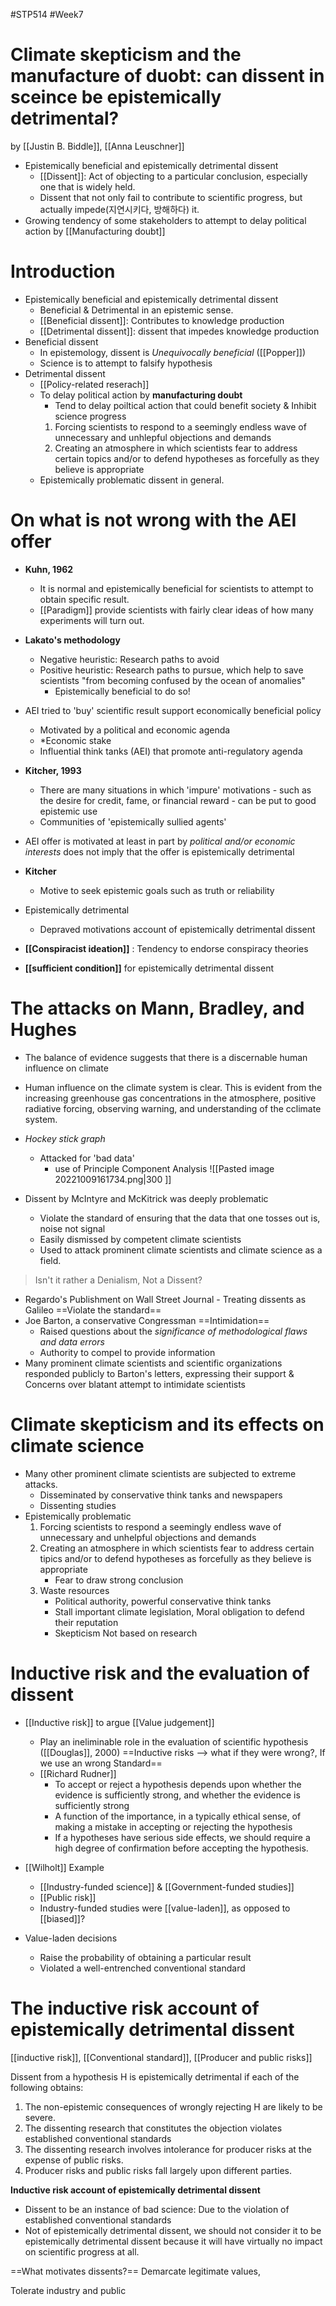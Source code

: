 #STP514 #Week7 
# Climate skepticism and the manufacture of duobt: can dissent in sceince be epistemically detrimental?
by [[Justin B. Biddle]], [[Anna Leuschner]]

* Epistemically beneficial and epistemically detrimental dissent
	* [[Dissent]]: Act of objecting to a particular conclusion, especially one that is widely held.
	* Dissent that not only fail to contribute to scientific progress, but actually impede(지연시키다, 방해하다) it.
*  Growing tendency of some stakeholders to attempt to delay political action by [[Manufacturing doubt]]

# Introduction
* Epistemically beneficial and epistemically detrimental dissent 
	* Beneficial & Detrimental in an epistemic sense.
	* [[Beneficial dissent]]: Contributes to knowledge production
	* [[Detrimental dissent]]: dissent that impedes knowledge production 
* Beneficial dissent
	* In epistemology, dissent is *Unequivocally beneficial* ([[Popper]])
	* Science is to attempt to falsify hypothesis
* Detrimental dissent
	* [[Policy-related reserach]] 
	* To delay political action by **manufacturing doubt**
		* Tend to delay poiltical action that could benefit society & Inhibit science progress
		1) Forcing scientists to respond to a seemingly endless wave of unnecessary and unhlepful objections and demands
		2) Creating an atmosphere in which scientists fear to address certain topics and/or to defend hypotheses as forcefully as they believe is appropriate
	* Epistemically problematic dissent in general.

# On what is not wrong with the AEI offer
* **Kuhn, 1962**
	* It is normal and epistemically beneficial for scientists to attempt to obtain specific result. 
	* [[Paradigm]] provide scientists with fairly clear ideas of how many experiments will turn out.
* **Lakato's methodology**
	* Negative heuristic: Research paths to avoid
	* Positive heuristic: Research paths to pursue, which help to save scientists "from becoming confused by the ocean of anomalies"
		* Epistemically beneficial to do so!
* AEI tried to 'buy' scientific result support economically beneficial policy 
	* Motivated by a political and economic agenda
	* *Economic stake 
	* Influential think tanks (AEI) that promote anti-regulatory agenda
* **Kitcher, 1993**
	* There are many situations in which 'impure' motivations - such as the desire for credit, fame, or financial reward - can be put to good epistemic use
	* Communities of 'epistemically sullied agents'
* AEI offer is motivated at least in part by *political and/or economic interests* does not imply that the offer is epistemically detrimental

* **Kitcher**
	* Motive to seek epistemic goals such as truth or reliability 

* Epistemically detrimental
	* Depraved motivations account of epistemically detrimental dissent 
* **[[Conspiracist ideation]]** : Tendency to endorse conspiracy theories
* **[[sufficient condition]]** for epistemically detrimental dissent 

# The attacks on Mann, Bradley, and Hughes
* The balance of evidence suggests that there is a discernable human influence on climate
* Human influence on the climate system is clear. This is evident from the increasing greenhouse gas concentrations in the atmosphere, positive radiative forcing, observing warning, and understanding of the cclimate system.
* *Hockey stick graph* 
	* Attacked for 'bad data'
		* use of Principle Component Analysis 
![[Pasted image 20221009161734.png|300 ]]

* Dissent by McIntyre and McKitrick was deeply problematic
	* Violate the standard of ensuring that the data that one tosses out is, noise not signal
	* Easily dismissed by competent climate scientists
	* Used to attack prominent climate scientists and climate science as a field. 

> Isn't it rather a Denialism, Not a Dissent?

* Regardo's Publishment on Wall Street Journal - Treating dissents as Galileo ==Violate the standard==
* Joe Barton, a conservative Congressman ==Intimidation==
	* Raised questions about the *significance of methodological flaws and data errors*
	* Authority to compel to provide information 
* Many prominent climate scientists and scientific organizations responded publicly to Barton's letters, expressing their support & Concerns over blatant attempt to intimidate scientists

# Climate skepticism and its effects on climate science
* Many other prominent climate scientists are subjected to extreme attacks. 
	* Disseminated by conservative think tanks and newspapers
	* Dissenting studies 
* Epistemically problematic
	1) Forcing scientists to respond a seemingly endless wave of unnecessary and unhelpful objections and demands
	2) Creating an atmosphere in which scientists fear to address certain tipics and/or to defend hypotheses as forcefully as they believe is appropriate
		* Fear to draw strong conclusion 
	3) Waste resources
		* Political authority, powerful conservative think tanks
		* Stall important climate legislation, Moral obligation to defend their reputation 
		* Skepticism Not based on research

# Inductive risk and the evaluation of dissent
* [[Inductive risk]] to argue [[Value judgement]]
	* Play an ineliminable role in the evaluation of scientific hypothesis ([[Douglas]], 2000) ==Inductive risks --> what if they were wrong?, If we use an wrong Standard==
	* [[Richard Rudner]] 
		* To accept or reject a hypothesis depends upon whether the evidence is sufficiently strong, and whether the evidence is sufficiently strong
		* A function of the importance, in a typically ethical sense, of making a mistake in accepting or rejecting the hypothesis
		* If a hypotheses have serious side effects, we should require a high degree of confirmation before accepting the hypothesis. 
* [[Wilholt]] Example
	* [[Industry-funded science]] & [[Government-funded studies]]
	* [[Public risk]]
	* Industry-funded studies were [[value-laden]], as opposed to [[biased]]?

* Value-laden decisions
	* Raise the probability of obtaining a particular result
	* Violated a well-entrenched conventional standard

# The inductive risk account of epistemically detrimental dissent
[[inductive risk]], [[Conventional standard]], [[Producer and public risks]]

Dissent from a hypothesis H is epistemically detrimental if each of the following obtains:
1. The non-epistemic consequences of wrongly rejecting H are likely to be severe.
2. The dissenting research that constitutes the objection violates established conventional standards
3. The dissenting research involves intolerance for producer risks at the expense of public risks. 
4. Producer risks and public risks fall largely upon different parties. 

**Inductive risk account of epistemically detrimental dissent**
* Dissent to be an instance of bad science: Due to the violation of established conventional standards
* Not of epistemically detrimental dissent, we should not consider it to be epistemically detrimental dissent because it will have virtually no impact on scientific progress at all. 


==What motivates dissents?==
Demarcate legitimate values, 

Tolerate industry and public 

